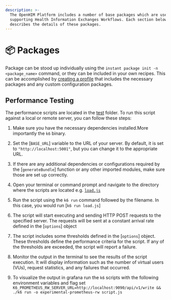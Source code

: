 ```yaml
---
description: >-
  The OpenHIM Platform includes a number of base packages which are useful for
  supporting Health Information Exchanges Workflows. Each section below
  describes the details of these packages.
---
```


# 📦 Packages

Package can be stood up individually using the `instant package init -n <package_name>` command, or they can be included in your own recipes. This can be accomplished by [creating a profile](https://app.gitbook.com/s/TwrbQZir3ZdvejunAFia/getting-started/config#launching-a-profile) that includes the necessary packages and any custom configuration packages.

## Performance Testing

The performance scripts are located in the [test](https://github.com/jembi/platform/tree/main/test) folder. To run this script against a local or remote server, you can follow these steps:

1. Make sure you have the necessary dependencies installed.More importantly the `k6` binary.

2. Set the [`BASE_URL`] variable to the URL of your server. By default, it is set to `"http://localhost:5001"`, but you can change it to the appropriate URL.

3. If there are any additional dependencies or configurations required by the [`generateBundle`] function or any other imported modules, make sure those are set up correctly.

4. Open your terminal or command prompt and navigate to the directory where the scripts are located e.g. [`load.js`]("/media/platform/test/performance/scripts/load.js")

5. Run the script using the `k6 run` command followed by the filename. In this case, you would run [`k6 run load.js`]

6. The script will start executing and sending HTTP POST requests to the specified server. The requests will be sent at a constant arrival rate defined in the [`options`] object

7. The script includes some thresholds defined in the [`options`] object. These thresholds define the performance criteria for the script. If any of the thresholds are exceeded, the script will report a failure.

8. Monitor the output in the terminal to see the results of the script execution. It will display information such as the number of virtual users (VUs), request statistics, and any failures that occurred.

9. To visualize the output in grafana run the `k6` scripts with the following environment variables and flag set `K6_PROMETHEUS_RW_SERVER_URL=http://localhost:9090/api/v1/write && ./k6 run -o experimental-prometheus-rw script.js`
